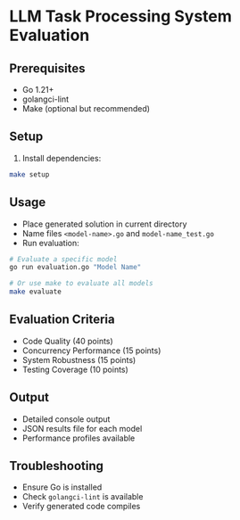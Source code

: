 # LLM Task Processing System Evaluation

## Prerequisites

- Go 1.21+
- golangci-lint
- Make (optional but recommended)

## Setup

1. Install dependencies:

```bash
make setup
```

## Usage

- Place generated solution in current directory
- Name files `<model-name>.go` and `model-name_test.go`
- Run evaluation:

```bash
# Evaluate a specific model
go run evaluation.go "Model Name"

# Or use make to evaluate all models
make evaluate
```

## Evaluation Criteria

- Code Quality (40 points)
- Concurrency Performance (15 points)
- System Robustness (15 points)
- Testing Coverage (10 points)

## Output

- Detailed console output
- JSON results file for each model
- Performance profiles available

## Troubleshooting

- Ensure Go is installed
- Check `golangci-lint` is available
- Verify generated code compiles
